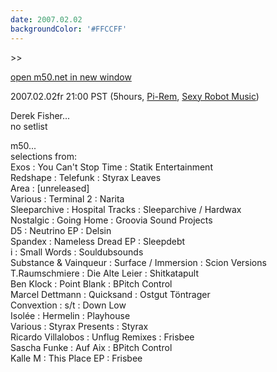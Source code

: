 ```yaml
---
date: 2007.02.02
backgroundColor: '#FFCCFF'
---
```


\>>

[open m50.net in new window](http://m50.net/)

2007.02.02fr 21:00 PST (5hours, [Pi-Rem](http://www.pi-rem.com/), [Sexy Robot Music](http://www.sexyrobotmusic.com/))  

Derek Fisher...  
no setlist  

m50...  
selections from:  
Exos : You Can't Stop Time : Statik Entertainment  
Redshape : Telefunk : Styrax Leaves  
Area : \[unreleased\]  
Various : Terminal 2 : Narita  
Sleeparchive : Hospital Tracks : Sleeparchive / Hardwax  
Nostalgic : Going Home : Groovia Sound Projects  
D5 : Neutrino EP : Delsin  
Spandex : Nameless Dread EP : Sleepdebt  
i : Small Words : Souldubsounds  
Substance & Vainqueur : Surface / Immersion : Scion Versions  
T.Raumschmiere : Die Alte Leier : Shitkatapult  
Ben Klock : Point Blank : BPitch Control  
Marcel Dettmann : Quicksand : Ostgut Töntrager  
Convextion : s/t : Down Low  
Isolée : Hermelin : Playhouse  
Various : Styrax Presents : Styrax  
Ricardo Villalobos : Unflug Remixes : Frisbee  
Sascha Funke : Auf Aix : BPitch Control  
Kalle M : This Place EP : Frisbee